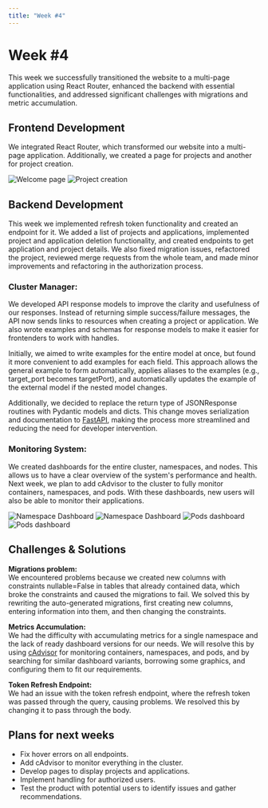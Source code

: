 ```yaml
---
title: "Week #4"
---
```


# **Week #4**

This week we successfully transitioned the website to a multi-page application using React Router, enhanced the backend with essential functionalities, and addressed significant challenges with migrations and metric accumulation.

## **Frontend Development**

We integrated React Router, which transformed our website into a multi-page application. Additionally, we created a page for projects and another for project creation.

![Welcome page](/2024/startup_studio/welcome_page.png)
![Project creation](/2024/startup_studio/project_creation.png)
<!-- 
Now in progress we have pages such as application creation and project info:

![Welcome page](/2024/startup_studio/application.png)
![Project creation](/2024/startup_studio/project_info.png) -->


## **Backend Development**

This week we implemented refresh token functionality and created an endpoint for it. We added a list of projects and applications, implemented project and application deletion functionality, and created endpoints to get application and project details. We also fixed migration issues, refactored the project, reviewed merge requests from the whole team, and made minor improvements and refactoring in the authorization process.

### **Cluster Manager**:

We developed API response models to improve the clarity and usefulness of our responses. Instead of returning simple success/failure messages, the API now sends links to resources when creating a project or application. We also wrote examples and schemas for response models to make it easier for frontenders to work with handles.

Initially, we aimed to write examples for the entire model at once, but found it more convenient to add examples for each field. This approach allows the general example to form automatically, applies aliases to the examples (e.g., target_port becomes targetPort), and automatically updates the example of the external model if the nested model changes.

Additionally, we decided to replace the return type of JSONResponse routines with Pydantic models and dicts. This change moves serialization and documentation to [FastAPI](https://fastapi.tiangolo.com/advanced/response-directly/#returning-a-custom-response), making the process more streamlined and reducing the need for developer intervention.

### **Monitoring System**:

We created dashboards for the entire cluster, namespaces, and nodes. This allows us to have a clear overview of the system's performance and health. Next week, we plan to add cAdvisor to the cluster to fully monitor containers, namespaces, and pods. With these dashboards, new users will also be able to monitor their applications.

![Namespace Dashboard](/2024/startup_studio/namespace.png)
![Namespace Dashboard](/2024/startup_studio/namespace2.png)
![Pods dashboard](/2024/startup_studio/pods1.png)
![Pods dashboard](/2024/startup_studio/pods2.png)

## **Challenges & Solutions**

**Migrations problem:**\
We encountered problems because we created new columns with constraints nullable=False in tables that already contained data, which broke the constraints and caused the migrations to fail. We solved this by rewriting the auto-generated migrations, first creating new columns, entering information into them, and then changing the constraints.

**Metrics Accumulation:**\
We had the difficulty with accumulating metrics for a single namespace and the lack of ready dashboard versions for our needs. We will resolve this by using [cAdvisor](https://github.com/google/cadvisor) for monitoring containers, namespaces, and pods, and by searching for similar dashboard variants, borrowing some graphics, and configuring them to fit our requirements.

**Token Refresh Endpoint:**\
We had an issue with the token refresh endpoint, where the refresh token was passed through the query, causing problems. We resolved this by changing it to pass through the body.

## **Plans for next weeks**

- Fix hover errors on all endpoints.
- Add cAdvisor to monitor everything in the cluster.
- Develop pages to display projects and applications.
- Implement handling for authorized users.
- Test the product with potential users to identify issues and gather recommendations.